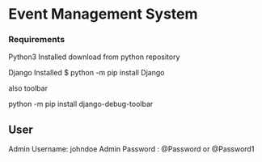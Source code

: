 # Event Management System    


### Requirements

Python3 Installed
download from python repository

Django Installed
$ python -m pip install Django

also toolbar

python -m pip install django-debug-toolbar

## User
Admin Username: johndoe
Admin Password : @Password or @Password1

